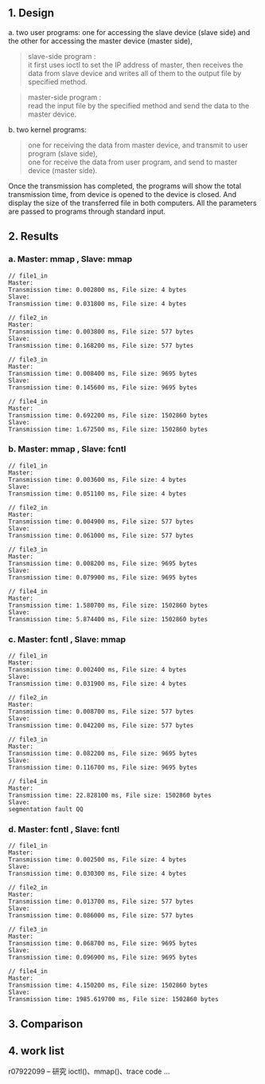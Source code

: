 ## 1. Design

a. two user programs:
one for accessing the slave device (slave side) and the other for accessing the master device (master side),

> slave-side program :  
    it first uses ioctl to set the IP address of master, then receives the data from slave device and writes all of them to the output file by specified method.

> master-side program :  
read the input file by the specified method and send the data to the master device.

b. two kernel programs:
> one for receiving the data from master device, and transmit to user program (slave side),  
one for receive the data from user program, and send to master device (master side).

Once the transmission has completed, the programs will show the total transmission time, from device is opened to the device is closed. And display the size of the transferred file in both computers. All the parameters are passed to programs through standard input.



## 2. Results

### a. Master: mmap ,  Slave: mmap

```
// file1_in
Master:
Transmission time: 0.002800 ms, File size: 4 bytes
Slave:
Transmission time: 0.031800 ms, File size: 4 bytes

// file2_in
Master:
Transmission time: 0.003800 ms, File size: 577 bytes
Slave:
Transmission time: 0.168200 ms, File size: 577 bytes

// file3_in
Master:
Transmission time: 0.008400 ms, File size: 9695 bytes
Slave:
Transmission time: 0.145600 ms, File size: 9695 bytes

// file4_in
Master:
Transmission time: 0.692200 ms, File size: 1502860 bytes
Slave:
Transmission time: 1.672500 ms, File size: 1502860 bytes
```

### b. Master: mmap ,  Slave: fcntl

```
// file1_in
Master:
Transmission time: 0.003600 ms, File size: 4 bytes
Slave:
Transmission time: 0.051100 ms, File size: 4 bytes

// file2_in
Master:
Transmission time: 0.004900 ms, File size: 577 bytes
Slave:
Transmission time: 0.061000 ms, File size: 577 bytes

// file3_in
Master:
Transmission time: 0.008200 ms, File size: 9695 bytes
Slave:
Transmission time: 0.079900 ms, File size: 9695 bytes

// file4_in
Master:
Transmission time: 1.580700 ms, File size: 1502860 bytes
Slave:
Transmission time: 5.874400 ms, File size: 1502860 bytes
```


### c. Master: fcntl ,  Slave: mmap

```
// file1_in
Master:
Transmission time: 0.002400 ms, File size: 4 bytes
Slave:
Transmission time: 0.031900 ms, File size: 4 bytes

// file2_in
Master:
Transmission time: 0.008700 ms, File size: 577 bytes
Slave:
Transmission time: 0.042200 ms, File size: 577 bytes

// file3_in
Master:
Transmission time: 0.082200 ms, File size: 9695 bytes
Slave:
Transmission time: 0.116700 ms, File size: 9695 bytes

// file4_in
Master:
Transmission time: 22.828100 ms, File size: 1502860 bytes
Slave:
segmentation fault QQ

```

### d. Master: fcntl ,  Slave: fcntl

```
// file1_in
Master:
Transmission time: 0.002500 ms, File size: 4 bytes
Slave:
Transmission time: 0.030300 ms, File size: 4 bytes

// file2_in
Master:
Transmission time: 0.013700 ms, File size: 577 bytes
Slave:
Transmission time: 0.086000 ms, File size: 577 bytes

// file3_in
Master:
Transmission time: 0.068700 ms, File size: 9695 bytes
Slave:
Transmission time: 0.096900 ms, File size: 9695 bytes

// file4_in
Master:
Transmission time: 4.150200 ms, File size: 1502860 bytes
Slave:
Transmission time: 1985.619700 ms, File size: 1502860 bytes
```


## 3. Comparison



## 4. work list  
r07922099 – 研究 ioctl()、mmap()、trace code …
